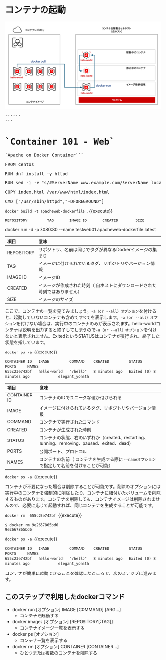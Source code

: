 # コンテナの起動


![Test Image 1](https://raw.githubusercontent.com/mayumi00/katacoda-scenarios/main/container101/images/image01.png)　

<pre class="file" data-filename="index.html" data-target="append">
`<head>``<title>`Apache on Docker Container`</title>``</head>`
`<body>``<H1>`Container 101 - Web`</H1>`Apache on Docker Container`</body>``
</pre>

<pre class="file" data-filename="Dockerfile" data-target="append">
FROM centos
</pre>

<pre class="file" data-filename="Dockerfile" data-target="append">
RUN dnf install -y httpd
</pre>

<pre class="file" data-filename="Dockerfile" data-target="append">
RUN sed -i -e "s/#ServerName www.example.com/ServerName localhost/" /etc/httpd/conf/httpd.conf
</pre>

<pre class="file" data-filename="Dockerfile" data-target="append">
COPY index.html /var/www/html/index.html
</pre>

<pre class="file" data-filename="Dockerfile" data-target="append">
CMD ["/usr/sbin/httpd","-DFOREGROUND"]
</pre>


`docker build -t apacheweb-dockerfile .`{{execute}}
 
```text
REPOSITORY         TAG       IMAGE ID       CREATED        SIZE

```

docker run -d -p 8080:80 --name testweb01  apacheweb-dockerfile:latest

 | 項目 | 意味 | 
|:-----------|:------------|
| REPOSITORY | リポジトリ、名前は同じでタグが異なるDockerイメージの集まり | 
| TAG | イメージに付けられているタグ、リポジトリやバージョン情報 | 
| IMAGE ID | イメージID | 
| CREATED | イメージが作成された時刻（ 自ホストにダウンロードされた時刻ではありません） |
| SIZE | イメージのサイズ |

 ここで、コンテナの一覧を見てみましょう。`-a（or --all）オプション`を付けると、起動していないコンテナも含めてすべてを表示します。`-a（or --all）オプション`を付けない場合は、実行中のコンテナのみが表示されます。hello-worldコンテナは説明を出力すると終了してしまうので`-a（or --all）オプション`を付けないと表示されません。ExitedというSTATUSはコンテナが実行され、終了した状態を指しています。
 
`docker ps -a `{{execute}}

```text
CONTAINER ID   IMAGE         COMMAND    CREATED         STATUS                     PORTS     NAMES
655c23e742bf   hello-world   "/hello"   8 minutes ago   Exited (0) 8 minutes ago             elegant_yonath
 ```
 
  | 項目 | 意味 | 
|:-----------|:------------|
| CONTAINER ID | コンテナのIDでユニークな値が付けられる | 
| IMAGE | イメージに付けられているタグ、リポジトリやバージョン情報 | 
| COMMAND | コンテナで実行されたコマンド | 
| CREATED | コンテナが生成された時刻 |
| STATUS | コンテナの状態、右のいずれか（created、restarting、running、removing、paused、exited、dead） |
| PORTS | 公開ポート、プロトコル |
| NAMES | コンテナの名前（ コンテナを生成する際に `--nameオプション`で指定して名前を付けることが可能）|


`docker ps -a `{{execute}}

コンテナが不要になった場合は削除することが可能です。削除のオプションには実行中のコンテナを強制的に削除したり、コンテナに紐付いたボリュームを削除するものがあります。コンテナを削除しても、コンテナイメージは削除されませんので、必要に応じて起動すれば、同じコンテナを生成することが可能です。

`docker rm  655c23e742bf `{{execute}}

```text
$ docker rm 9e2667865bd6
9e2667865bd6
 ```
 
`docker ps -a `{{execute}}

```text
CONTAINER ID   IMAGE         COMMAND    CREATED         STATUS                     PORTS     NAMES
655c23e742bf   hello-world   "/hello"   8 minutes ago   Exited (0) 8 minutes ago             elegant_yonath
 ```
 
コンテナが簡単に起動できることを確認したところで、次のステップに進みます。



##  このステップで利用したdockerコマンド
- docker run [オプション] IMAGE [COMMAND] [ARG...]
  - コンテナを起動する
- docker images [オプション] [REPOSITORY[:TAG]]
  - コンテナイメージ一覧を表示する
- docker ps [オプション]
  - コンテナ一覧を表示する
- docker rm [オプション] CONTAINER [CONTAINER...]
  - ひとつまたは複数のコンテナを削除する



 